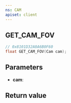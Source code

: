 ```yaml
---
ns: CAM
apiset: client
---
```

## GET_CAM_FOV

```c
// 0x8101D32A0A6B0F60
float GET_CAM_FOV(Cam cam);
```


## Parameters
* **cam**:

## Return value

